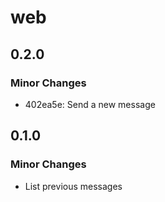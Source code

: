 # web

## 0.2.0

### Minor Changes

- 402ea5e: Send a new message

## 0.1.0

### Minor Changes

- List previous messages
